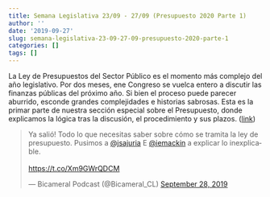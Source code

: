 ```yaml
---
title: Semana Legislativa 23/09 - 27/09 (Presupuesto 2020 Parte 1)
author: ''
date: '2019-09-27'
slug: semana-legislativa-23-09-27-09-presupuesto-2020-parte-1
categories: []
tags: []
---
```


La Ley de Presupuestos del Sector Público es el momento más complejo del año legislativo. Por dos meses, ene Congreso se vuelca entero a discutir las finanzas públicas del próximo año. Si bien el proceso puede parecer aburrido, esconde grandes complejidades e historias sabrosas. Esta es la primar parte de nuestra sección especial sobre el Presupuesto, donde explicamos la lógica tras la discusión, el procedimiento y sus plazos. ([link](https://open.spotify.com/episode/3wopA4QzpEAcbVwOZrufcI?si=DQ7p_ue-QVaqcmE3DDSJ-g))

<blockquote class="twitter-tweet"><p lang="es" dir="ltr">Ya salió! Todo lo que necesitas saber sobre cómo se tramita la ley de presupuesto. Pusimos a <a href="https://twitter.com/jsajuria?ref_src=twsrc%5Etfw">@jsajuria</a> E <a href="https://twitter.com/iemackin?ref_src=twsrc%5Etfw">@iemackin</a> a explicar lo inexplicable.<br><br> <a href="https://t.co/Xm9GWrQDCM">https://t.co/Xm9GWrQDCM</a></p>&mdash; Bicameral Podcast (@Bicameral_CL) <a href="https://twitter.com/Bicameral_CL/status/1177736760215969792?ref_src=twsrc%5Etfw">September 28, 2019</a></blockquote> <script async src="https://platform.twitter.com/widgets.js" charset="utf-8"></script>